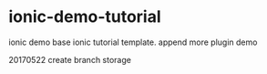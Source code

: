 # ionic-demo-tutorial
ionic demo base ionic tutorial template. append more plugin demo

20170522 create branch storage
